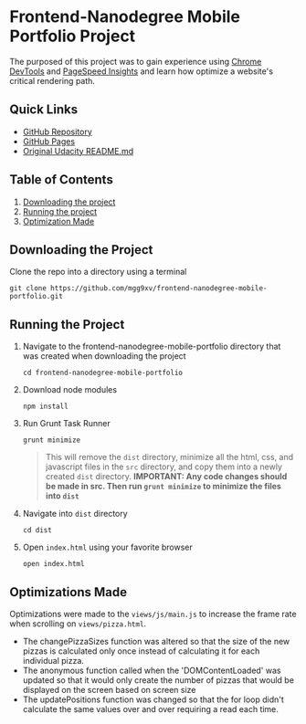 # Frontend-Nanodegree Mobile Portfolio Project
The purposed of this project was to gain experience using [Chrome DevTools](https://developer.chrome.com/devtools) and [PageSpeed Insights](https://developers.google.com/speed/pagespeed/insights/) and learn how optimize a website's critical rendering path.

## Quick Links
* [GitHub Repository](http://github.com/mgg9xv/frontend-nanodegree-mobile-portfolio)
* [GitHub Pages](http://mgg9xv.github.io/frontend-nanodegree-mobile-portfolio)
* [Original Udacity README.md](./ORIGINAL-REAME.md)

## Table of Contents
1. [Downloading the project](#downloading-the-project)
1. [Running the project](#running-the-project)
1. [Optimization Made](#optimizations-made)

## Downloading the Project <a name="downloading-the-project"></a>
Clone the repo into a directory using a terminal
```
git clone https://github.com/mgg9xv/frontend-nanodegree-mobile-portfolio.git
```


## Running the Project <a name="running-the-project"></a>
1. Navigate to the frontend-nanodegree-mobile-portfolio directory that was created when downloading the project
    ```
    cd frontend-nanodegree-mobile-portfolio
    ```
1. Download node modules
    ```
    npm install
    ```
1. Run Grunt Task Runner
    ```
    grunt minimize
    ```
    >This will remove the `dist` directory, minimize all the html, css, and javascript files in the `src` directory, and copy them into a newly created `dist` directory.
    **IMPORTANT: Any code changes should be made in src. Then run `grunt minimize` to minimize the files into `dist`**

1. Navigate into `dist` directory
    ```
    cd dist
    ```
1. Open `index.html` using your favorite browser
    ```
    open index.html
    ```


## Optimizations Made <a name="optimizations-made"></a>

Optimizations were made to the `views/js/main.js` to increase the frame rate when scrolling on `views/pizza.html`.

* The changePizzaSizes function was altered so that the size of the new pizzas is calculated only once instead of calculating it for each individual pizza.
* The anonymous function called when the 'DOMContentLoaded' was updated so that it would only create the number of pizzas that would be displayed on the screen based on screen size
* The updatePositions function was changed so that the for loop didn't calculate the same values over and over requiring a read each time.
